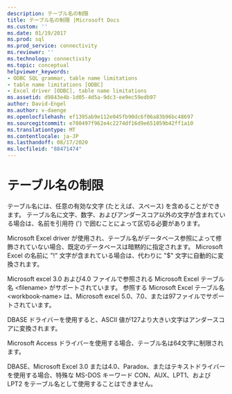 ```yaml
---
description: テーブル名の制限
title: テーブル名の制限 |Microsoft Docs
ms.custom: ''
ms.date: 01/19/2017
ms.prod: sql
ms.prod_service: connectivity
ms.reviewer: ''
ms.technology: connectivity
ms.topic: conceptual
helpviewer_keywords:
- ODBC SQL grammar, table name limitations
- table name limitations [ODBC]
- Excel driver [ODBC], table name limitations
ms.assetid: d9843e4b-1d05-4d5a-9dc3-ee9ec59edb97
author: David-Engel
ms.author: v-daenge
ms.openlocfilehash: ef1395ab9e112e045fb90dc6f06a83b96bc48697
ms.sourcegitcommit: e700497f962e4c2274df16d9e651059b42ff1a10
ms.translationtype: MT
ms.contentlocale: ja-JP
ms.lasthandoff: 08/17/2020
ms.locfileid: "88471474"
---
```

# <a name="table-name-limitations"></a>テーブル名の制限
テーブル名には、任意の有効な文字 (たとえば、スペース) を含めることができます。 テーブル名に文字、数字、およびアンダースコア以外の文字が含まれている場合は、名前を引用符 (') で囲むことによって区切る必要があります。  
  
 Microsoft Excel driver が使用され、テーブル名がデータベース参照によって修飾されていない場合、既定のデータベースは暗黙的に指定されます。 Microsoft Excel の名前に "!" 文字が含まれている場合は、代わりに "$" 文字に自動的に変換されます。  
  
 Microsoft excel 3.0 および4.0 ファイルで参照される Microsoft Excel テーブル名 \<filename> がサポートされています。 参照する Microsoft Excel テーブル名 \<workbook-name> は、Microsoft excel 5.0、7.0、または97ファイルでサポートされています。  
  
 DBASE ドライバーを使用すると、ASCII 値が127より大きい文字はアンダースコアに変換されます。  
  
 Microsoft Access ドライバーを使用する場合、テーブル名は64文字に制限されます。  
  
 DBASE、Microsoft Excel 3.0 または4.0、Paradox、またはテキストドライバーを使用する場合、特殊な MS-DOS キーワード CON、AUX、LPT1、および LPT2 をテーブル名として使用することはできません。
